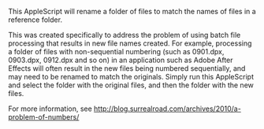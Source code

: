 This AppleScript will rename a folder of files to match the names of files in a reference folder.

This was created specifically to address the problem of using batch file processing that results in new file names created. For example, processing a folder of files with non-sequential numbering (such as 0901.dpx, 0903.dpx, 0912.dpx and so on) in an application such as Adobe After Effects will often result in the new files being numbered sequentially, and may need to be renamed to match the originals. Simply run this AppleScript and select the folder with the original files, and then the folder with the new files.

For more information, see http://blog.surrealroad.com/archives/2010/a-problem-of-numbers/